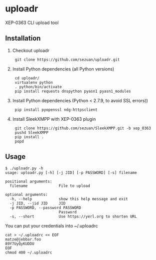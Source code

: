 # uploadr

XEP-0363 CLI upload tool

## Installation

1. Checkout uploadr

        git clone https://github.com/sezuan/uploadr.git

2. Install Python dependencies (all Python versions)

        cd uploadr/
        virtualenv python
        . python/bin/activate
        pip install requests dnspython pyasn1 pyasn1_modules

3. Install Python dependencies (Python < 2.7.9, to avoid SSL errors))

        pip install pyopenssl ndg-httpsclient

4. Install SleekXMPP with XEP-0363 plugin

        git clone https://github.com/sezuan/SleekXMPP.git -b xep_0363
        pushd SleekXMPP
        pip install .
        popd

## Usage

    $ ./uploadr.py -h
    usage: uploadr.py [-h] [-j JID] [-p PASSWORD] [-s] filename

    positional arguments:
      filename              File to upload

    optional arguments:
      -h, --help            show this help message and exit
      -j JID, --jid JID     JID
      -p PASSWORD, --password PASSWORD
                            Password
      -s, --short           Use https://yerl.org to shorten URL

You can put your credentials into ~/.uploadrc

    cat > ~/.uploadrc << EOF
    matze@jebbar.foo
    89Y7UyQyKUDDU
    EOF
    chmod 400 ~/.uploadrc

